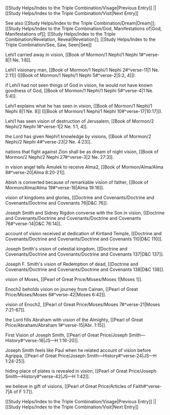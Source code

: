 [[Study Helps/Index to the Triple Combination/Visage|Previous Entry]]  ||  [[Study Helps/Index to the Triple Combination/Visit|Next Entry]]

 See also [[Study Helps/Index to the Triple Combination/Dream|Dream]]; [[Study Helps/Index to the Triple Combination/God, Manifestations of|God, Manifestations of]]; [[Study Helps/Index to the Triple Combination/Revelation, Reveal|Revelation]]; [[Study Helps/Index to the Triple Combination/See, Saw, Seen|See]]

 Lehi1 carried away in vision, [[Book of Mormon/1 Nephi/1 Nephi 1#^verse-8|1 Ne. 1:8]].

 Lehi1 visionary man, [[Book of Mormon/1 Nephi/1 Nephi 2#^verse-11|1 Ne. 2:11]] ([[Book of Mormon/1 Nephi/1 Nephi 5#^verse-2|5:2, 4]]).

 if Lehi1 had not seen things of God in vision, he would not have known goodness of God, [[Book of Mormon/1 Nephi/1 Nephi 5#^verse-4|1 Ne. 5:4]].

 Lehi1 explains what he has seen in vision, [[Book of Mormon/1 Nephi/1 Nephi 8|1 Ne. 8]] ([[Book of Mormon/1 Nephi/1 Nephi 10#^verse-17|10:17]]).

 Lehi1 has seen vision of destruction of Jerusalem, [[Book of Mormon/2 Nephi/2 Nephi 1#^verse-1|2 Ne. 1:1, 4]].

 the Lord has given Nephi1 knowledge by visions, [[Book of Mormon/2 Nephi/2 Nephi 4#^verse-23|2 Ne. 4:23]].

 nations that fight against Zion shall be as dream of night vision, [[Book of Mormon/2 Nephi/2 Nephi 27#^verse-3|2 Ne. 27:3]].

 in vision angel tells Amulek to receive Alma2, [[Book of Mormon/Alma/Alma 8#^verse-20|Alma 8:20-21]].

 Abish is converted because of remarkable vision of father, [[Book of Mormon/Alma/Alma 19#^verse-16|Alma 19:16]].

 vision of kingdoms and glories, [[Doctrine and Covenants/Doctrine and Covenants/Doctrine and Covenants 76|D&C 76]].

 Joseph Smith and Sidney Rigdon converse with the Son in vision, [[Doctrine and Covenants/Doctrine and Covenants/Doctrine and Covenants 76#^verse-14|D&C 76:14]].

 account of vision received at dedication of Kirtland Temple, [[Doctrine and Covenants/Doctrine and Covenants/Doctrine and Covenants 110|D&C 110]].

 Joseph Smith's vision of celestial kingdom, [[Doctrine and Covenants/Doctrine and Covenants/Doctrine and Covenants 137|D&C 137]].

 Joseph F. Smith's vision of Redemption of dead, [[Doctrine and Covenants/Doctrine and Covenants/Doctrine and Covenants 138|D&C 138]].

 vision of Moses, [[Pearl of Great Price/Moses/Moses 1|Moses 1]].

 Enoch2 beholds vision on journey from Cainan, [[Pearl of Great Price/Moses/Moses 6#^verse-42|Moses 6:42]].

 vision of Enoch2, [[Pearl of Great Price/Moses/Moses 7#^verse-21|Moses 7:21-67]].

 the Lord fills Abraham with vision of the Almighty, [[Pearl of Great Price/Abraham/Abraham 1#^verse-15|Abr. 1:15]].

 First Vision of Joseph Smith, [[Pearl of Great Price/Joseph Smith—History#^verse-16|JS—H 1:16-20]].

 Joseph Smith feels like Paul when he related account of vision before Agrippa, [[Pearl of Great Price/Joseph Smith—History#^verse-24|JS—H 1:24-25]].

 hiding place of plates is revealed in vision, [[Pearl of Great Price/Joseph Smith—History#^verse-42|JS—H 1:42]].

 we believe in gift of visions, [[Pearl of Great Price/Articles of Faith#^verse-7|A of F 1:7]].

[[Study Helps/Index to the Triple Combination/Visage|Previous Entry]]  ||  [[Study Helps/Index to the Triple Combination/Visit|Next Entry]]